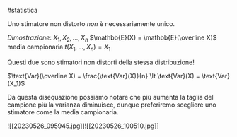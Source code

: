  #statistica 

Uno stimatore non distorto *non* è necessariamente unico.

*Dimostrazione*:
$X_1,X_2,...,X_n$
$\mathbb{E}(X) = \mathbb{E}(\overline X)$ media campionaria
$t(X_1,...,X_n) = X_1$

Questi due sono stimatori non distorti della stessa distribuzione! 

$\text{Var}(\overline X) = \frac{\text{Var}(X)}{n} \lt \text{Var}(X) = \text{Var}(X_1)$

Da questa disequazione possiamo notare che più aumenta la taglia del campione più la varianza diminuisce, dunque preferiremo scegliere uno stimatore come la media campionaria.

![[20230526_095945.jpg]]![[20230526_100510.jpg]]